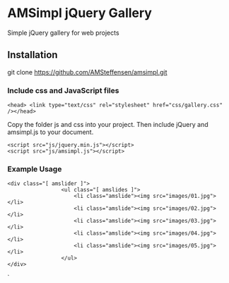 
# AMSimpl jQuery Gallery
Simple jQuery gallery for web projects

## Installation
git clone https://github.com/AMSteffensen/amsimpl.git

### Include css and JavaScript files

 `<head>
    <link type="text/css" rel="stylesheet" href="css/gallery.css" /></head>`

Copy the folder js and css into your project.
Then include jQuery and amsimpl.js to your document.

    <script src="js/jquery.min.js"></script> 
    <script src="js/amsimpl.js"></script>

 

### Example Usage

    <div class="[ amslider ]">
                     <ul class="[ amslides ]">
                         <li class="amslide"><img src="images/01.jpg"></li>
                         <li class="amslide"><img src="images/02.jpg"></li>
                         <li class="amslide"><img src="images/03.jpg"></li>
                         <li class="amslide"><img src="images/04.jpg"></li>
                         <li class="amslide"><img src="images/05.jpg"></li>
                     </ul>
    </div>
`
